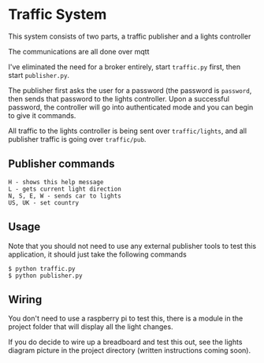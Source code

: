 # Traffic System
This system consists of two parts, a traffic publisher and a lights controller

The communications are all done over mqtt

I've eliminated the need for a broker entirely, start `traffic.py` first, then start `publisher.py`. 

The publisher first asks the user for a password (the password is `password`, then sends that password to the lights controller. Upon a successful password, the controller will go into authenticated mode and you can begin to give it commands.

All traffic to the lights controller is being sent over `traffic/lights`, and all publisher traffic is going over `traffic/pub`.

## Publisher commands
```
H - shows this help message
L - gets current light direction
N, S, E, W - sends car to lights
US, UK - set country
```

## Usage
Note that you should not need to use any external publisher tools to test this application, it should just take the following commands
```
$ python traffic.py
$ python publisher.py
```

## Wiring
You don't need to use a raspberry pi to test this, there is a module in the project folder that will display all the light changes.

If you do decide to wire up a breadboard and test this out, see the lights diagram picture in the project directory (written instructions coming soon).